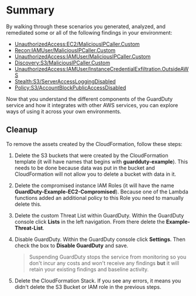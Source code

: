 # Summary

By walking through these scenarios you generated, analyzed, and remediated some or all of the following findings in your environment:

* <a href="https://docs.aws.amazon.com/guardduty/latest/ug/guardduty_unauthorized.html#unauthorized8" target="_blank">UnauthorizedAccess:EC2/MaliciousIPCaller.Custom</a>
* <a href="https://docs.aws.amazon.com/guardduty/latest/ug/guardduty_recon.html#recon2" target="_blank">Recon:IAMUser/MaliciousIPCaller.Custom</a>
* <a href="https://docs.aws.amazon.com/guardduty/latest/ug/guardduty_unauthorized.html#unauthorized2" target="_blank">UnauthorizedAccess:IAMUser/MaliciousIPCaller.Custom</a>
* <a href="https://docs.aws.amazon.com/guardduty/latest/ug/guardduty_finding-types-s3.html#discovery-s3-maliciousipcallercustom" target="_blank">Discovery:S3/MaliciousIPCaller.Custom</a>
* <a href="https://docs.aws.amazon.com/guardduty/latest/ug/guardduty_unauthorized.html#unauthorized11" target="_blank">UnauthorizedAccess:IAMUser/InstanceCredentialExfiltration.OutsideAWS</a>
* <a href="https://docs.aws.amazon.com/guardduty/latest/ug/guardduty_finding-types-s3.html#stealth-s3-serveraccessloggingdisabled" target="_blank">Stealth:S3/ServerAccessLoggingDisabled</a>
* <a href="https://docs.aws.amazon.com/guardduty/latest/ug/guardduty_finding-types-s3.html#policy-s3-accountblockpublicaccessdisabled" target="_blank">Policy:S3/AccountBlockPublicAccessDisabled</a>


Now that you understand the different components of the GuardDuty service and how it integrates with other AWS services, you can explore ways of using it across your own environments.

## Cleanup

To remove the assets created by the CloudFormation, follow these steps: 

1. Delete the S3 buckets that were created by the CloudFormation template (it will have names that begins with **guardduty-example**).  This needs to be done because data was put in the bucket and CloudFormation will not allow you to delete a bucket with data in it.
2. Delete the compromised instance IAM Roles (it will have the name **GuardDuty-Example-EC2-Compromised**). Because one of the Lambda functions added an additional policy to this Role you need to manually delete this.
3. Delete the custom Threat List within GuardDuty.  Within the GuardDuty console click **Lists** in the left navigation.  From there delete the **Example-Threat-List**.
4. Disable GuardDuty.  Within the GuardDuty console click **Settings**. Then check the box to **Disable GuardDuty** and save.
	
	> Suspending GuardDuty stops the service from monitoring so you don't incur any costs and won't receive any findings **but** it will retain your existing findings and baseline activity.

5. Delete the CloudFormation Stack. If you see any errors, it means you didn't delete the S3 Bucket or IAM role in the previous steps.   
